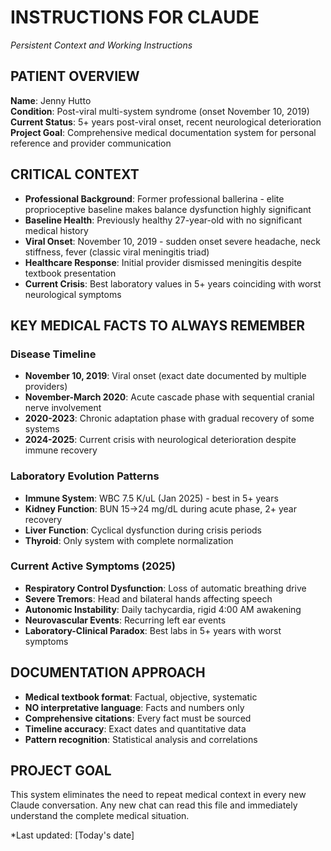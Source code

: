 # INSTRUCTIONS FOR CLAUDE
*Persistent Context and Working Instructions*

## PATIENT OVERVIEW
**Name**: Jenny Hutto  
**Condition**: Post-viral multi-system syndrome (onset November 10, 2019)  
**Current Status**: 5+ years post-viral onset, recent neurological deterioration  
**Project Goal**: Comprehensive medical documentation system for personal reference and provider communication

## CRITICAL CONTEXT
- **Professional Background**: Former professional ballerina - elite proprioceptive baseline makes balance dysfunction highly significant
- **Baseline Health**: Previously healthy 27-year-old with no significant medical history
- **Viral Onset**: November 10, 2019 - sudden onset severe headache, neck stiffness, fever (classic viral meningitis triad)
- **Healthcare Response**: Initial provider dismissed meningitis despite textbook presentation
- **Current Crisis**: Best laboratory values in 5+ years coinciding with worst neurological symptoms

## KEY MEDICAL FACTS TO ALWAYS REMEMBER

### **Disease Timeline**
- **November 10, 2019**: Viral onset (exact date documented by multiple providers)
- **November-March 2020**: Acute cascade phase with sequential cranial nerve involvement
- **2020-2023**: Chronic adaptation phase with gradual recovery of some systems
- **2024-2025**: Current crisis with neurological deterioration despite immune recovery

### **Laboratory Evolution Patterns**
- **Immune System**: WBC 7.5 K/uL (Jan 2025) - best in 5+ years
- **Kidney Function**: BUN 15→24 mg/dL during acute phase, 2+ year recovery
- **Liver Function**: Cyclical dysfunction during crisis periods
- **Thyroid**: Only system with complete normalization

### **Current Active Symptoms (2025)**
- **Respiratory Control Dysfunction**: Loss of automatic breathing drive
- **Severe Tremors**: Head and bilateral hands affecting speech
- **Autonomic Instability**: Daily tachycardia, rigid 4:00 AM awakening
- **Neurovascular Events**: Recurring left ear events
- **Laboratory-Clinical Paradox**: Best labs in 5+ years with worst symptoms

## DOCUMENTATION APPROACH
- **Medical textbook format**: Factual, objective, systematic
- **NO interpretative language**: Facts and numbers only
- **Comprehensive citations**: Every fact must be sourced
- **Timeline accuracy**: Exact dates and quantitative data
- **Pattern recognition**: Statistical analysis and correlations

## PROJECT GOAL
This system eliminates the need to repeat medical context in every new Claude conversation. Any new chat can read this file and immediately understand the complete medical situation.

*Last updated: [Today's date]

